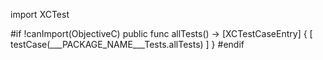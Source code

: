 import XCTest

#if !canImport(ObjectiveC)
public func allTests() -> [XCTestCaseEntry] {
    [
        testCase(___PACKAGE_NAME___Tests.allTests)
    ]
}
#endif
